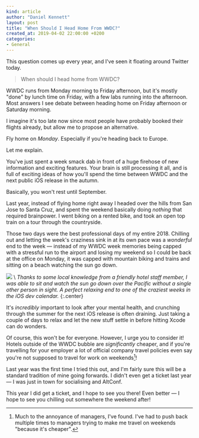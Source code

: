 ```yaml
---
kind: article
author: "Daniel Kennett"
layout: post
title: "When Should I Head Home From WWDC?"
created_at: 2019-04-02 22:00:00 +0200
categories:
- General
---
```


This question comes up every year, and I've seen it floating around Twitter today.

> When should I head home from WWDC?

WWDC runs from Monday morning to Friday afternoon, but it's mostly "done" by lunch time on Friday, with a few labs running into the afternoon. Most answers I see debate between heading home on Friday afternoon or Saturday morning. 

I imagine it's too late now since most people have probably booked their flights already, but allow me to propose an alternative.

Fly home on *Monday*. Especially if you're heading back to Europe.

Let me explain.

You've just spent a week smack dab in front of a huge firehose of new information and exciting features. Your brain is still processing it all, and is full of exciting ideas of how you'll spend the time between WWDC and the next public iOS release in the autumn.

Basically, you won't rest until September. 

Last year, instead of flying home right away I headed over the hills from San Jose to Santa Cruz, and spent the weekend basically doing *nothing* that required brainpower. I went biking on a rented bike, and took an open top train on a tour through the countryside.

Those two days were the best professional days of my entire 2018. Chilling out and letting the week's craziness sink in at its own pace was a *wonderful* end to the week — instead of my WWDC week memories being capped with a stressful run to the airport and losing my weekend so I could be back at the office on Monday, it was capped with mountain biking and trains and sitting on a beach watching the sun go down. 

<img src="/pictures/pacific-bay-drone.jpg" />  \\
*Thanks to some local knowledge from a friendly hotel staff member, I was able to sit and watch the sun go down over the Pacific without a single other person in sight. A perfect relaxing end to one of the craziest weeks in the iOS dev calendar.*
{:.center}

It's *incredibly* important to look after your mental health, and crunching through the summer for the next iOS release is often draining. Just taking a couple of days to relax and let the new stuff settle in before hitting Xcode can do wonders.

Of course, this won't be for everyone. However, I urge you to consider it! Hotels outside of the WWDC bubble are *significantly* cheaper, and if you're travelling for your employer a lot of official company travel policies even say you're not supposed to travel for work on weekends[^1]!

Last year was the first time I tried this out, and I'm fairly sure this will be a standard tradition of mine going forwards. I didn't even get a ticket last year — I was just in town for socialising and AltConf.

This year I did get a ticket, and I hope to see you there! Even better — I hope to see you chilling out somewhere the weekend after!

[^1]: Much to the annoyance of managers, I've found. I've had to push back multiple times to managers trying to make me travel on weekends "because it's cheaper".
